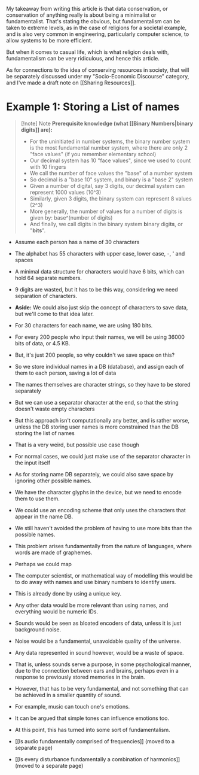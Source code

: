 My takeaway from writing this article is that data conservation, or conservation of anything really is about being a minimalist or fundamentalist. That's stating the obvious, but fundamentalism can be taken to extreme levels, as in the case of religions for a societal example, and is also very common in engineering, particularly computer science, to allow systems to be more efficient. 

But when it comes to casual life, which is what religion deals with, fundamentalism can be very ridiculous, and hence this article.

As for connections to the idea of conserving resources in society, that will be separately discussed under my "Socio-Economic Discourse" category, and I've made a draft note on [[Sharing Resources]].
# Example 1: Storing a List of names
> [!note] Note
> **Prerequisite knowledge (what [[Binary Numbers|binary digits]] are):**
> - For the uninitiated in number systems, the binary number system is the most fundamental number system, where there are only 2 "face values" (if you remember elementary school)
> - Our decimal system has 10 "face values", since we used to count with 10 fingers
> - We call the number of face values the "base" of a number system
> - So decimal is a "base 10" system, and binary is a "base 2" system
> - Given a number of digital, say 3 digits, our decimal system can represent 1000 values (10^3)
> - Similarly, given 3 digits, the binary system can represent 8 values (2^3)
> - More generally, the number of values for a number of digits is given by: base^(number of digits)
> - And finally, we call digits in the binary system **bi**nary digi**ts**, or "**bits**".

- Assume each person has a name of 30 characters
- The alphabet has 55 characters with upper case, lower case, -, \' and spaces
- A minimal data structure for characters would have 6 bits, which can hold 64 separate numbers.
- 9 digits are wasted, but it has to be this way, considering we need separation of characters.
- **Aside:** We could also just skip the concept of characters to save data, but we'll come to that idea later.
- For 30 characters for each name, we are using 180 bits.
- For every 200 people who input their names, we will be using 36000 bits of data, or 4.5 KB.
- But, it's just 200 people, so why couldn't we save space on this?

- So we store individual names in a DB (database), and assign each of them to each person, saving a lot of data
- The names themselves are character strings, so they have to be stored separately
- But we can use a separator character at the end, so that the string doesn't waste empty characters
- But this approach isn't computationally any better, and is rather worse, unless the DB storing user names is more constrained than the DB storing the list of names
- That is a very weird, but possible use case though

- For normal cases, we could just make use of the separator character in the input itself

- As for storing name DB separately, we could also save space by ignoring other possible names.
- We have the character glyphs in the device, but we need to encode them to use them.
- We could use an encoding scheme that only uses the characters that appear in the name DB.
- We still haven't avoided the problem of having to use more bits than the possible names.

- This problem arises fundamentally from the nature of languages, where words are made of graphemes.
- Perhaps we could map
- The computer scientist, or mathematical way of modelling this would be to do away with names and use binary numbers to identify users.
- This is already done by using a unique key.

- Any other data would be more relevant than using names, and everything would be numeric IDs.
- Sounds would be seen as bloated encoders of data, unless it is just background noise.
- Noise would be a fundamental, unavoidable quality of the universe.
- Any data represented in sound however, would be a waste of space.
- That is, unless sounds serve a purpose, in some psychological manner, due to the connection between ears and brains, perhaps even in a response to previously stored memories in the brain.
- However, that has to be very fundamental, and not something that can be achieved in a smaller quantity of sound.
- For example, music can touch one's emotions.
- It can be argued that simple tones can influence emotions too.

- At this point, this has turned into some sort of fundamentalism.

- [[Is audio fundamentally comprised of frequencies]] (moved to a separate page)
- [[Is every disturbance fundamentally a combination of harmonics]] (moved to a separate page)